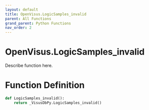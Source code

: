 ```yaml
---
layout: default
title: OpenVisus.LogicSamples_invalid
parent: All Functions
grand_parent: Python Functions
nav_order: 2
---
```


# OpenVisus.LogicSamples_invalid

Describe function here.

# Function Definition

```python
def LogicSamples_invalid():
    return _VisusDbPy.LogicSamples_invalid()
```